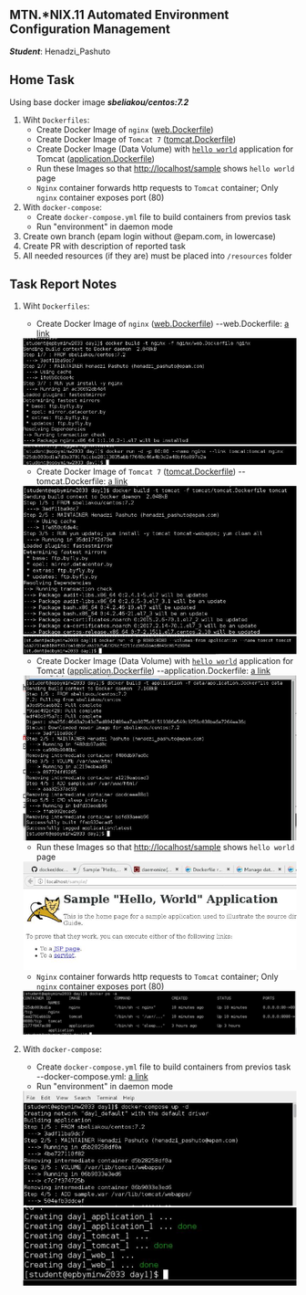 MTN.*NIX.11 Automated Environment Configuration Management
---

***Student***: Henadzi_Pashuto

Home Task
---

Using base docker image ***sbeliakou/centos:7.2***

1. Wiht ```Dockerfiles```:
    - Create Docker Image of ```nginx``` ([web.Dockerfile](/web.Dockerfile))
    - Create Docker Image of ```Tomcat 7``` ([tomcat.Dockerfile](/tomcat.Dockerfile))
    - Create Docker Image (Data Volume) with [```hello world```](https://tomcat.apache.org/tomcat-7.0-doc/appdev/sample/sample.war) application for Tomcat ([application.Dockerfile](application.Dockerfile))    
    - Run these Images so that [http://localhost/sample](http://localhost/sample) shows ```hello world``` page    
    - ```Nginx``` container forwards http requests to ```Tomcat``` container; Only ```nginx``` container exposes port (80)    
2. With ```docker-compose```:
    - Create ```docker-compose.yml``` file to build containers from previos task
    - Run "environment" in daemon mode    
3. Create own branch (epam login without @epam.com, in lowercase)
4. Create PR with description of reported task
6. All needed resources (if they are) must be placed into ```/resources``` folder

Task Report Notes
---
1. Wiht ```Dockerfiles```:
    - Create Docker Image of ```nginx``` ([web.Dockerfile](/web.Dockerfile))
    --web.Dockerfile:
    [a link](https://github.com/aion3181/docker/blob/henadzi_pashuto/docker-1/resources/nginx/web.Dockerfile)
    <img src="resources/pics/1.jpg">
    <img src="resources/pics/2.jpg">
    
    - Create Docker Image of ```Tomcat 7``` ([tomcat.Dockerfile](/tomcat.Dockerfile))
    --tomcat.Dockerfile:
    [a link](https://github.com/aion3181/docker/blob/henadzi_pashuto/docker-1/resources/tomcat/tomcat.Dockerfile)
    <img src="resources/pics/3.jpg">
    <img src="resources/pics/4.jpg">
    
    - Create Docker Image (Data Volume) with [```hello world```](https://tomcat.apache.org/tomcat-7.0-doc/appdev/sample/sample.war) application for Tomcat ([application.Dockerfile](application.Dockerfile))
    --application.Dockerfile:
    [a link](https://github.com/aion3181/docker/blob/henadzi_pashuto/docker-1/resources/data/application.Dockerfile)    
    <img src="resources/pics/5.jpg">
    
    - Run these Images so that [http://localhost/sample](http://localhost/sample) shows ```hello world``` page
    <img src="resources/pics/6.jpg">
    
    - ```Nginx``` container forwards http requests to ```Tomcat``` container; Only ```nginx``` container exposes port (80)
    <img src="resources/pics/7.jpg">
    
2. With ```docker-compose```:
    - Create ```docker-compose.yml``` file to build containers from previos task
    --docker-compose.yml:
    [a link](https://github.com/aion3181/docker/blob/henadzi_pashuto/docker-1/docker-compose.yml)
    - Run "environment" in daemon mode
    <img src="resources/pics/8.jpg">
    <img src="resources/pics/9.jpg">
